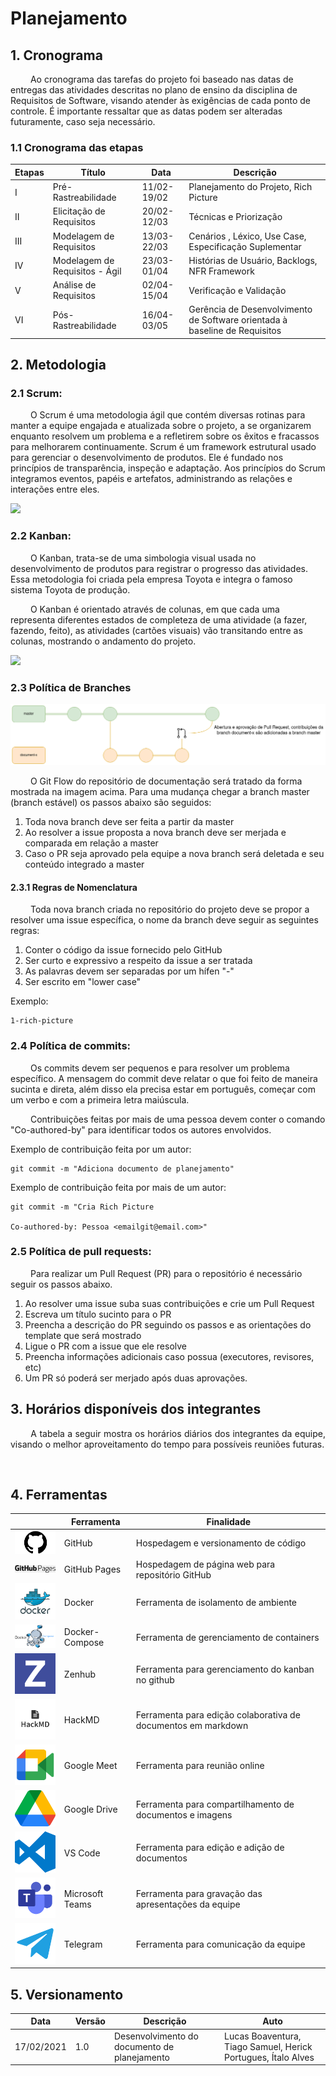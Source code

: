 # Planejamento

## 1. Cronograma

<p align="jusitfy"> &emsp;&emsp; Ao cronograma das tarefas do projeto foi baseado nas datas de entregas das atividades descritas no plano de ensino da disciplina de Requisitos de Software, visando atender às exigências de cada ponto de controle. É importante ressaltar que as datas podem ser alteradas futuramente, caso seja necessário.

### 1.1 Cronograma das etapas

|Etapas|Título|Data|Descrição|
|-----|------|----|---------|
|I  | Pré-Rastreabilidade            | 11/02-19/02 | Planejamento do Projeto, Rich Picture|
|II |Elicitação de Requisitos        | 20/02-12/03 | Técnicas e Priorização|
|III| Modelagem de Requisitos        | 13/03-22/03 | Cenários , Léxico, Use Case, Especificação Suplementar |
|IV | Modelagem de Requisitos - Ágil | 23/03-01/04 | Histórias de Usuário, Backlogs, NFR Framework|
|V  | Análise de Requisitos          | 02/04-15/04 | Verificação e Validação |
|VI | Pós-Rastreabilidade            | 16/04-03/05 | Gerência de Desenvolvimento de Software orientada à baseline de Requisitos|

## 2. Metodologia

### 2.1 Scrum:

<p align="jusitfy"> &emsp;&emsp; O Scrum é uma metodologia ágil que contém diversas rotinas para manter a equipe engajada e atualizada sobre o projeto, a se organizarem enquanto resolvem um problema e a refletirem sobre os êxitos e fracassos para melhorarem continuamente. Scrum é um framework estrutural usado para gerenciar o desenvolvimento de produtos. Ele é fundado nos princípios de transparência, inspeção e adaptação. Aos princípios do Scrum integramos eventos, papéis e artefatos, administrando as relações e interações entre eles.</p>

![](https://i2.wp.com/www.scrumportugal.pt/wp-content/uploads/como-funciona-o-scrum.png?fit=1300,570)

### 2.2 Kanban:

<p align="jusitfy"> &emsp;&emsp; O Kanban, trata-se de uma simbologia visual usada no desenvolvimento de produtos para registrar o progresso das atividades. Essa metodologia foi criada pela empresa Toyota e integra o famoso sistema Toyota de produção.

<p align="jusitfy"> &emsp;&emsp; O Kanban é orientado através de colunas, em que cada uma representa diferentes estados de completeza de uma atividade (a fazer, fazendo, feito), as atividades (cartões visuais) vão transitando entre as colunas, mostrando o andamento do projeto.</p>

![](https://blog.caelum.com.br/wp-content/uploads/2016/01/kanban.jpg)

### 2.3 Política de Branches

![Git Flow Documentação](../assets/planejamento/GitFlowDocumentation.png)

<p align="jusitfy"> &emsp;&emsp; O Git Flow do repositório de documentação será tratado da forma mostrada na imagem acima. Para uma mudança chegar a branch master (branch estável) os passos abaixo são seguidos:

1. Toda nova branch deve ser feita a partir da master
2. Ao resolver a issue proposta a nova branch deve ser merjada e comparada em relação a master
3. Caso o PR seja aprovado pela equipe a nova branch será deletada e seu conteúdo integrado a master

#### 2.3.1 Regras de Nomenclatura

<p align="jusitfy"> &emsp;&emsp; Toda nova branch criada no repositório do projeto deve se propor a resolver uma issue específica, o nome da branch deve seguir as seguintes regras:

1. Conter o código da issue fornecido pelo GitHub
2. Ser curto e expressivo a respeito da issue a ser tratada
3. As palavras devem ser separadas por um hífen "-"
4. Ser escrito em "lower case"
</p>

Exemplo:

    1-rich-picture

### 2.4 Política de commits:

<p align="jusitfy"> &emsp;&emsp; Os commits devem ser pequenos e para resolver um problema específico. A mensagem do commit deve relatar o que foi feito de maneira sucinta e direta, além disso ela precisa estar em português, começar com um verbo e com a primeira letra maiúscula.

<p align="jusitfy"> &emsp;&emsp; Contribuições feitas por mais de uma pessoa devem conter o comando "Co-authored-by" para identificar todos os autores envolvidos.

Exemplo de contribuição feita por um autor:

    git commit -m "Adiciona documento de planejamento"
    
Exemplo de contribuição feita por mais de um autor:

    git commit -m "Cria Rich Picture
    
    Co-authored-by: Pessoa <emailgit@email.com>"

### 2.5 Política de pull requests:

<p align="jusitfy"> &emsp;&emsp; Para realizar um Pull Request (PR) para o repositório é necessário seguir os passos abaixo.

1. Ao resolver uma issue suba suas contribuições e crie um Pull Request
2. Escreva um título sucinto para o PR
3. Preencha a descrição do PR seguindo os passos e as orientações do template que será mostrado
4. Ligue o PR com a issue que ele resolve
5. Preencha informações adicionais caso possua (executores, revisores, etc)
6. Um PR só poderá ser merjado após duas aprovações.

## 3. Horários disponíveis dos integrantes

<p align="justify"> &emsp;&emsp; A tabela a seguir mostra os horários diários dos integrantes da equipe, visando o melhor aproveitamento do tempo para possíveis reuniões futuras.

![]()

## 4. Ferramentas 

|| Ferramenta | Finalidade |
|---|---|---|
| <img width=120 src="./assets/planejamento/logos/github-logo.png"/>| GitHub | Hospedagem e versionamento de código |
|<img width=120 src="./assets/planejamento/logos/github-pages-logo.png"/>| GitHub Pages | Hospedagem de página web para repositório GitHub |
|<img width=100 src="./assets/planejamento/logos/docker-logo.png"/>| Docker | Ferramenta de isolamento de ambiente |
|<img width=120 src="./assets/planejamento/logos/docker-compose-logo.png"/>| Docker-Compose | Ferramenta de gerenciamento de containers |
|<img width=100 src="./assets/planejamento/logos/zenhub-logo.png"/>|Zenhub| Ferramenta para gerenciamento do kanban no github|
|<img width=100 src="./assets/planejamento/logos/hackmd-logo.png"/>|HackMD| Ferramenta para edição colaborativa de documentos em markdown|
|<img width=80 src="./assets/planejamento/logos/google-meet-logo.png"/>|Google Meet| Ferramenta para reunião online|
|<img width=80 src="./assets/planejamento/logos/drive-logo.png"/>|Google Drive| Ferramenta para compartilhamento de documentos e imagens |
|<img width=80 src="./assets/planejamento/logos/visual-studio-code-logo.svg"/>|VS Code| Ferramenta para edição e adição de documentos|
|<img width=100 src="./assets/planejamento/logos/microsoft-teams-logo.png"/>|Microsoft Teams| Ferramenta para gravação das apresentações da equipe|
|<img width=80 src="./assets/planejamento/logos/telegram-logo.webp"/>|Telegram| Ferramenta para comunicação da equipe|

## 5. Versionamento
			
|Data|Versão|Descrição|Auto|			
|----|------|---------|----|			
|17/02/2021|1.0|Desenvolvimento do documento de planejamento |Lucas Boaventura, Tiago Samuel, Herick Portugues, Ítalo Alves|
